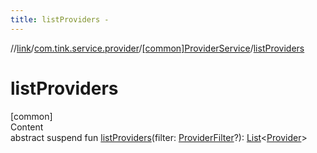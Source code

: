 ```yaml
---
title: listProviders -
---
```

//[link](../../index.md)/[com.tink.service.provider](../index.md)/[[common]ProviderService](index.md)/[listProviders](list-providers.md)



# listProviders  
[common]  
Content  
abstract suspend fun [listProviders](list-providers.md)(filter: [ProviderFilter](../[common]-provider-filter/index.md)?): [List](https://kotlinlang.org/api/latest/jvm/stdlib/kotlin.collections/-list/index.html)<[Provider](../../com.tink.model.provider/[common]-provider/index.md)>  



